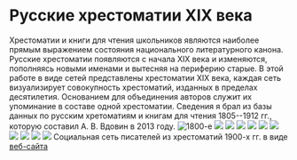 # Русские хрестоматии XIX века
Хрестоматии и книги для чтения школьников являются наиболее прямым выражением состояния национального литературного канона. Русские хрестоматии появляются с начала XIX века и изменяются, пополняясь новыми именами и вытесняя на периферию старые.
В этой работе в виде сетей представлены хрестоматии XIX века, каждая сеть визуализирует совокупность хрестоматий, изданных в пределах десятилетия. Основанием для объединения авторов служит их упоминание в составе одной хрестоматии. Сведения я брал из базы данных по русским хретоматиям и книгам для чтения 1805--1912 гг., которую составил А. В. Вдовин в 2013 году.
![](https://github.com/calturins/calturins/blob/master/1800.png "1800-е")
![](https://github.com/calturins/calturins/blob/master/1810.png)
![](https://github.com/calturins/calturins/blob/master/1820.png)
![](https://github.com/calturins/calturins/blob/master/1830.png)
![](https://github.com/calturins/calturins/blob/master/1840.png)
![](https://github.com/calturins/calturins/blob/master/1850.png)
![](https://github.com/calturins/calturins/blob/master/1860.png)
![](https://github.com/calturins/calturins/blob/master/1870.png)
![](https://github.com/calturins/calturins/blob/master/1880.png)
![](https://github.com/calturins/calturins/blob/master/1890.png)
![](https://github.com/calturins/calturins/blob/master/1900.png)
Социальная сеть писателей из хрестоматий 1900-х гг. в виде [веб-сайта](https://calturins.github.io/russian_anthologies "веб-сайта")

